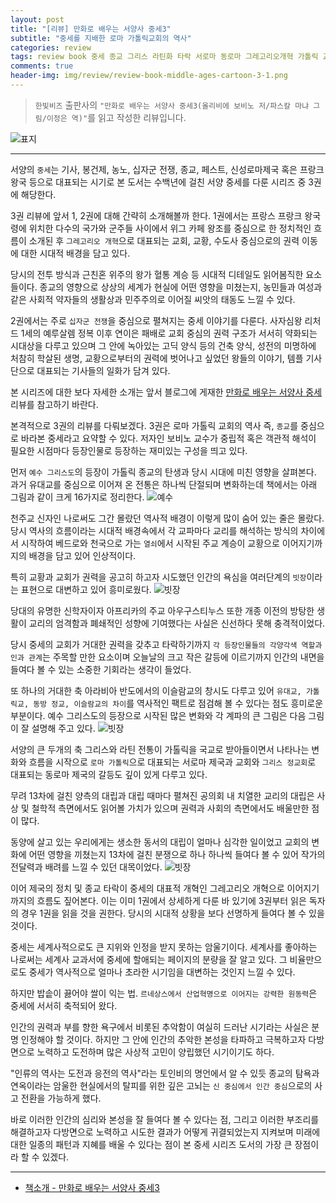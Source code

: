 ```yaml
---  
layout: post  
title: "[리뷰] 만화로 배우는 서양사 중세3"  
subtitle: "중세를 지배한 로마 가톨릭교회의 역사"  
categories: review  
tags: review book 중세 종교 그리스 라틴화 타락 서로마 동로마 그레고리오개혁 가톨릭 교회 역사    
comments: true  
header-img: img/review/review-book-middle-ages-cartoon-3-1.png
---  
```

  
> `한빛비즈` 출판사의 `"만화로 배우는 서양사 중세3(올리비에 보비노 저/파스칼 마냐 그림/이정은 역)"`를 읽고 작성한 리뷰입니다.  

![표지](https://telegeam.github.io/assets/img/review/review-book-middle-ages-cartoon-3-1.png)  

---

서양의 `중세`는 기사, 봉건제, 농노, 십자군 전쟁, 종교, 페스트, 신성로마제국 혹은 프랑크 왕국 등으로 대표되는 시기로 본 도서는 수백년에 걸친 서양 중세를 다룬 시리즈 중 3권에 해당한다. 

3권 리뷰에 앞서 1, 2권에 대해 간략히 소개해볼까 한다. 1권에서는 프랑스 프랑크 왕국령에 위치한 다수의 국가와 군주들 사이에서 위그 카페 왕조를 중심으로 한 정치적인 흐름이 소개된 후 `그레고리오 개혁`으로 대표되는 교회, 교황, 수도사 중심으로의 권력 이동에 대한 시대적 배경을 담고 있다. 

당시의 전투 방식과 근친혼 위주의 왕가 혈통 계승 등 시대적 디테일도 읽어봄직한 요소들이다. 종교의 영향으로 상상의 세계가 현실에 어떤 영향을 미쳤는지, 농민들과 여성과 같은 사회적 약자들의 생활상과 민주주의로 이어질 씨앗의 태동도 느낄 수 있다.

2권에서는 주로 `십자군 전쟁`을 중심으로 펼쳐지는 중세 이야기를 다룬다. 사자심왕 리처드 1세의 예루살렘 정복 이후 연이은 패배로 교회 중심의 권력 구조가 서서히 약화되는 시대상을 다루고 있으며 그 안에 녹아있는 고딕 양식 등의 건축 양식, 성전의 미명하에 처참히 학살된 생명, 교황으로부터의 권력에 벗어나고 싶었던 왕들의 이야기, 템플 기사단으로 대표되는 기사들의 일화가 담겨 있다. 

본 시리즈에 대한 보다 자세한 소개는 앞서 블로그에 게재한 [만화로 배우는 서양사 중세](https://telegeam.github.io/review/2021/05/09/review-book-middle-ages-cartoon/) 리뷰를 참고하기 바란다.

본격적으로 3권의 리뷰를 다뤄보겠다. 3권은 로마 가톨릭 교회의 역사 즉, `종교`를 중심으로 바라본 중세라고 요약할 수 있다. 저자인 보비노 교수가 중립적 혹은 객관적 해석이 필요한 시점마다 등장인물로 등장하는 재미있는 구성을 띄고 있다.

먼저 `예수 그리스도`의 등장이 가톨릭 종교의 탄생과 당시 시대에 미친 영향을 살펴본다. 과거 유대교를 중심으로 이어져 온 전통은 하나씩 단절되며 변화하는데 책에서는 아래 그림과 같이 크게 16가지로 정리한다.
![예수](https://telegeam.github.io/assets/img/review/review-book-middle-ages-cartoon-3-4.png)   

천주교 신자인 나로써도 그간 몰랐던 역사적 배경이 이렇게 많이 숨어 있는 줄은 몰랐다. 당시 역사의 흐름이라는 시대적 배경속에서 각 교파마다 교리를 해석하는 방식의 차이에서 시작하여 베드로와 천국으로 가는 `열쇠`에서 시작된 주교 계승이 교황으로 이어지기까지의 배경을 담고 있어 인상적이다. 

특히 교황과 교회가 권력을 공고히 하고자 시도했던 인간의 욕심을 여러단계의 `빗장`이라는 표현으로 대변하고 있어 흥미로웠다.
![빗장](https://telegeam.github.io/assets/img/review/review-book-middle-ages-cartoon-3-3.png) 

당대의 유명한 신학자이자 아프리카의 주교 아우구스티누스 또한 개종 이전의 방탕한 생활이 교리의 엄격함과 폐쇄적인 성향에 기여했다는 사실은 신선하다 못해 충격적이었다. 

당시 중세의 교회가 거대한 권력을 갖추고 타락하기까지 `각 등장인물들의 각양각색 역할과 인과 관계`는 주목할 만한 요소이며 오늘날의 크고 작은 갈등에 이르기까지 인간의 내면을 들여다 볼 수 있는 소중한 기회라는 생각이 들었다.

또 하나의 거대한 축 아라비아 반도에서의 이슬람교의 창시도 다루고 있어 `유대교, 가톨릭교, 동방 정교, 이슬람교의 차이`를 역사적인 팩트로 점검해 볼 수 있다는 점도 흥미로운 부분이다. 예수 그리스도의 등장으로 시작된 많은 변화와 각 계파의 큰 그림은 다음 그림이 잘 설명해 주고 있다.
![빗장](https://telegeam.github.io/assets/img/review/review-book-middle-ages-cartoon-3-2.png) 

서양의 큰 두개의 축 그리스와 라틴 전통이 가톨릭을 국교로 받아들이면서 나타나는 변화와 흐름을 시작으로 `로마 가톨릭`으로 대표되는 서로마 제국과 교회와 `그리스 정교회`로 대표되는 동로마 제국의 갈등도 깊이 있게 다루고 있다.

무려 13차에 걸친 양측의 대립과 대립 때마다 펼쳐진 공의회 내 치열한 교리의 대립은 사상 및 철학적 측면에서도 읽어볼 가치가 있으며 권력과 사회의 측면에서도 배울만한 점이 많다. 

동양에 살고 있는 우리에게는 생소한 동서의 대립이 얼마나 심각한 일이었고 교회의 변화에 어떤 영향을 끼쳤는지 13차에 걸친 분쟁으로 하나 하나씩 들여다 볼 수 있어 작가의 전달력과 배려를 느낄 수 있던 대목이었다.
![빗장](https://telegeam.github.io/assets/img/review/review-book-middle-ages-cartoon-3-5.png) 

이어 제국의 정치 및 종교 타락이 중세의 대표적 개혁인 그레고리오 개혁으로 이어지기까지의 흐름도 짚어본다. 이는 이미 1권에서 상세하게 다룬 바 있기에 3권부터 읽은 독자의 경우 1권을 읽을 것을 권한다. 당시의 시대적 상황을 보다 선명하게 들여다 볼 수 있을 것이다.

중세는 세계사적으로도 큰 지위와 인정을 받지 못하는 암울기이다. 세계사를 좋아하는 나로써는 세계사 교과서에 중세에 할애되는 페이지의 분량을 잘 알고 있다. 그 비율만으로도 중세가 역사적으로 얼마나 초라한 시기임을 대변하는 것인지 느낄 수 있다.

하지만 밥솥이 끓어야 쌀이 익는 법. `르네상스에서 산업혁명으로 이어지는 강력한 원동력`은 중세에 서서히 축적되어 왔다. 

인간의 권력과 부를 향한 욕구에서 비롯된 추악함이 여실히 드러난 시기라는 사실은 분명 인정해야 할 것이다. 하지만 그 안에 인간의 추악한 본성을 타파하고 극복하고자 다방면으로 노력하고 도전하며 많은 사상적 고민이 양립했던 시기이기도 하다. 

"인류의 역사는 도전과 응전의 역사"라는 토인비의 명언에서 알 수 있듯 종교의 탐욕과 연옥이라는 암울한 현실에서의 탈피를 위한 깊은 고뇌는 `신 중심에서 인간 중심`으로의 사고 전환을 가능하게 했다.

바로 이러한 인간의 심리와 본성을 잘 들여다 볼 수 있다는 점, 그리고 이러한 부조리를 해결하고자 다방면으로 노력하고 시도한 결과가 어떻게 귀결되었는지 지켜보며 미래에 대한 일종의 패턴과 지혜를 배울 수 있다는 점이 본 중세 시리즈 도서의 가장 큰 장점이라 할 수 있겠다.

---

* [책소개 - 만화로 배우는 서양사 중세3](http://www.yes24.com/Product/Goods/101877951)

